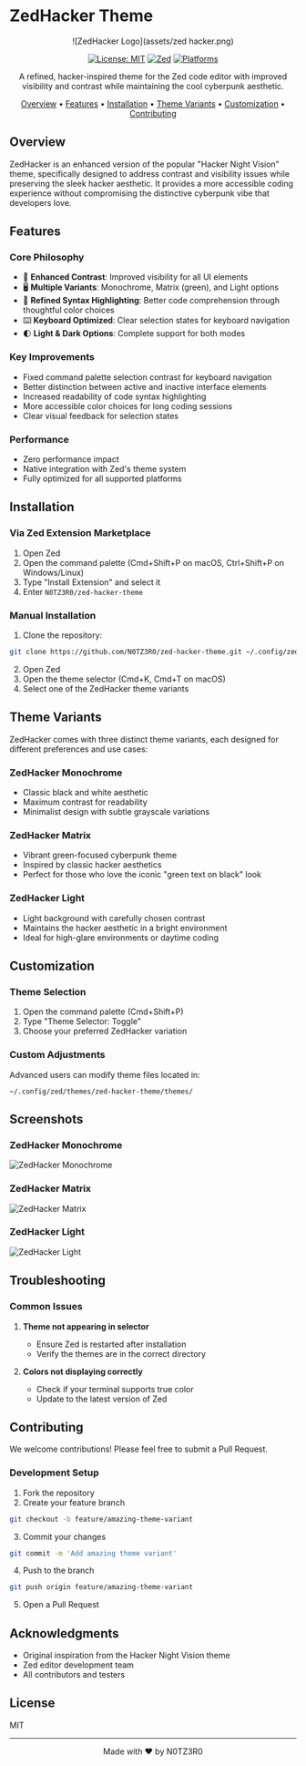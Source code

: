 # ZedHacker Theme

<div align="center">

![ZedHacker Logo](assets/zed hacker.png)

[![License: MIT](https://img.shields.io/badge/License-MIT-yellow.svg)](https://opensource.org/licenses/MIT)
[![Zed](https://img.shields.io/badge/Zed-0.170.0%2B-green.svg)](https://zed.dev/)
[![Platforms](https://img.shields.io/badge/Platform-macOS%20%7C%20Linux%20%7C%20Windows-brightgreen)]()

A refined, hacker-inspired theme for the Zed code editor with improved visibility and contrast while maintaining the cool cyberpunk aesthetic.

[Overview](#overview) •
[Features](#features) •
[Installation](#installation) •
[Theme Variants](#theme-variants) •
[Customization](#customization) •
[Contributing](#contributing)

</div>

## Overview

ZedHacker is an enhanced version of the popular "Hacker Night Vision" theme, specifically designed to address contrast and visibility issues while preserving the sleek hacker aesthetic. It provides a more accessible coding experience without compromising the distinctive cyberpunk vibe that developers love.

## Features

### Core Philosophy
- 🎨 **Enhanced Contrast**: Improved visibility for all UI elements
- 🖥️ **Multiple Variants**: Monochrome, Matrix (green), and Light options
- 🧩 **Refined Syntax Highlighting**: Better code comprehension through thoughtful color choices
- ⌨️ **Keyboard Optimized**: Clear selection states for keyboard navigation
- 🌓 **Light & Dark Options**: Complete support for both modes

### Key Improvements
- Fixed command palette selection contrast for keyboard navigation
- Better distinction between active and inactive interface elements
- Increased readability of code syntax highlighting
- More accessible color choices for long coding sessions
- Clear visual feedback for selection states

### Performance
- Zero performance impact
- Native integration with Zed's theme system
- Fully optimized for all supported platforms

## Installation

### Via Zed Extension Marketplace

1. Open Zed
2. Open the command palette (Cmd+Shift+P on macOS, Ctrl+Shift+P on Windows/Linux)
3. Type "Install Extension" and select it
4. Enter `N0TZ3R0/zed-hacker-theme`

### Manual Installation

1. Clone the repository:
```bash
git clone https://github.com/N0TZ3R0/zed-hacker-theme.git ~/.config/zed/themes/zed-hacker-theme
```

2. Open Zed
3. Open the theme selector (Cmd+K, Cmd+T on macOS)
4. Select one of the ZedHacker theme variants

## Theme Variants

ZedHacker comes with three distinct theme variants, each designed for different preferences and use cases:

### ZedHacker Monochrome
- Classic black and white aesthetic
- Maximum contrast for readability
- Minimalist design with subtle grayscale variations

### ZedHacker Matrix
- Vibrant green-focused cyberpunk theme
- Inspired by classic hacker aesthetics
- Perfect for those who love the iconic "green text on black" look

### ZedHacker Light
- Light background with carefully chosen contrast
- Maintains the hacker aesthetic in a bright environment
- Ideal for high-glare environments or daytime coding

## Customization

### Theme Selection

1. Open the command palette (Cmd+Shift+P)
2. Type "Theme Selector: Toggle"
3. Choose your preferred ZedHacker variation

### Custom Adjustments

Advanced users can modify theme files located in:
```
~/.config/zed/themes/zed-hacker-theme/themes/
```

## Screenshots

### ZedHacker Monochrome
![ZedHacker Monochrome](assets/screenshot-monochrome.png)

### ZedHacker Matrix
![ZedHacker Matrix](assets/screenshot-matrix.png)

### ZedHacker Light
![ZedHacker Light](assets/screenshot-light.png)

## Troubleshooting

### Common Issues

1. **Theme not appearing in selector**
   - Ensure Zed is restarted after installation
   - Verify the themes are in the correct directory

2. **Colors not displaying correctly**
   - Check if your terminal supports true color
   - Update to the latest version of Zed

## Contributing

We welcome contributions! Please feel free to submit a Pull Request.

### Development Setup

1. Fork the repository
2. Create your feature branch
```bash
git checkout -b feature/amazing-theme-variant
```
3. Commit your changes
```bash
git commit -m 'Add amazing theme variant'
```
4. Push to the branch
```bash
git push origin feature/amazing-theme-variant
```
5. Open a Pull Request

## Acknowledgments

- Original inspiration from the Hacker Night Vision theme
- Zed editor development team
- All contributors and testers

## License

MIT

---

<div align="center">
Made with ❤️ by N0TZ3R0
</div>
